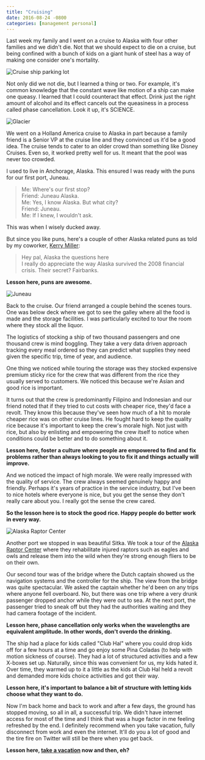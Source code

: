 ```yaml
---
title: "Cruising"
date: 2016-08-24 -0800
categories: [management personal]
---
```


Last week my family and I went on a cruise to Alaska with four other families and we didn't die. Not that we should expect to die  on a cruise, but being confined with a bunch of kids on a giant hunk of steel has a way of making one consider one's mortality.

![Cruise ship parking lot](https://cloud.githubusercontent.com/assets/19977/17877044/a7b41cac-6894-11e6-81ca-878e09cb0152.JPG)

Not only did we not die, but I learned a thing or two. For example, it's common knowledge that the constant wave like motion of a ship can make one queasy. I learned that I could counteract  that effect. Drink just the right amount of alcohol and its effect cancels out the queasiness in a process called phase cancellation. Look it up, it's SCIENCE.

![Glacier](https://cloud.githubusercontent.com/assets/19977/17877196/fbd385ec-6895-11e6-9fa5-a49f5fd1542f.JPG)

We went on a Holland America cruise to Alaska in part because a family friend is a Senior VP at the cruise line and they convinced us it'd be a good idea. The cruise tends to cater to an older crowd than something like Disney Cruises. Even so, it worked pretty well for us. It meant that the pool was never too crowded.

I used to live in Anchorage, Alaska. This ensured I was ready with the puns for our first port, Juneau.

> Me: Where's our first stop?  
> Friend: Juneau Alaska.  
> Me: Yes, I know Alaska. But what city?  
> Friend: Juneau.  
> Me: If I knew, I wouldn't ask. 

This was when I wisely ducked away.

But since you like puns, here's a couple of other Alaska related puns as told by my coworker, [Kerry Miller](http://kerrizor.com/):

> Hey pal, Alaska the questions here  
> I really do appreciate the way Alaska survived the 2008 financial crisis. Their secret? Fairbanks. 

__Lesson here, puns are awesome.__

![Juneau](https://cloud.githubusercontent.com/assets/19977/17880210/2e31313a-68ad-11e6-8caf-6e6b6d29313c.JPG)

Back to the cruise. Our friend arranged a couple behind the scenes tours. One was below deck where we got to see the galley where all the food is made and the storage facilities. I was particularly excited to tour the room where they stock all the liquor.

The logistics of stocking a ship of two thousand passengers and one thousand crew is mind boggling. They take a very data driven approach tracking every meal ordered so they can predict what supplies they need given the specific trip, time of year, and audience.

One thing we noticed while touring the storage was they stocked expensive premium sticky rice for the crew that was different from the rice they usually served to customers. We noticed this because we're Asian and good rice is important.

It turns out that the crew is predominantly Filipino and Indonesian and our friend noted that if they tried to cut costs with cheaper rice, they'd face a revolt. They know this because they've seen how much of a hit to morale cheaper rice was on other cruise lines. He fought hard to keep the quality rice because it's important to keep the crew's morale high. Not just with rice, but also by enlisting and empowering the crew itself to notice when conditions could be better and to do something about it.

__Lesson here, foster a culture where people are empowered to find and fix problems rather than always looking to you to fix it and things actually will improve.__

And we noticed the impact of high morale. We were really impressed with the quality of service. The crew always seemed genuinely happy and friendly. Perhaps it's years of practice in the service industry, but I've been to nice hotels where everyone is nice, but you get the sense they don't really care about you. I really got the sense the crew cared.

__So the lesson here is to stock the good rice. Happy people do better work in every way.__

![Alaska Raptor Center](https://cloud.githubusercontent.com/assets/19977/17880416/6f5ccf8c-68af-11e6-886b-0884ced6b8ad.JPG)

Another port we stopped in was beautiful Sitka. We took a tour of the [Alaska Raptor Center](https://www.alaskaraptor.org/) where they rehabilitate injured raptors such as eagles and owls and release them into the wild when they're strong enough fliers to be on their own.  

Our second tour was of the bridge where the Dutch captain showed us the navigation systems and the controller for the ship. The view from the bridge was quite spectacular. We asked the captain whether he'd been on any trips where anyone fell overboard. No, but there was one trip where a very drunk passenger dropped anchor while they were out to sea. At the next port, the passenger tried to sneak off but they had the authorities waiting and they had camera footage of the incident.

__Lesson here, phase cancellation only works when the wavelengths are equivalent amplitude. In other words, don't overdo the drinking.__

The ship had a place for kids called "Club Hal" where you could drop kids off for a few hours at a time and go enjoy some Pina Coladas (to help with motion sickness of course). They had a lot of structured activities and a few X-boxes set up. Naturally, since this was convenient for us, my kids hated it. Over time, they warmed up to it a little as the kids at Club Hal held a revolt and demanded more kids choice activities and got their way.

__Lesson here, it's important to balance a bit of structure with letting kids choose what they want to do.__

Now I'm back home and back to work and after a few days, the ground has stopped moving, so all in all, a successful trip. We didn't have internet access for most of the time and I think that was a huge factor in me feeling refreshed by the end. I definitely recommend when you take vacation, fully disconnect from work and even the internet. It'll do you a lot of good and the tire fire on Twitter will still be there when you get back.

__Lesson here, [take a vacation](https://haacked.com/archive/2016/02/18/unlimited-vaction-pitfalls/) now and then, eh?__
